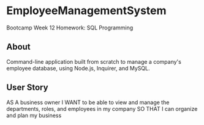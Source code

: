 # EmployeeManagementSystem

Bootcamp Week 12 Homework: SQL Programming

## About

Command-line application built from scratch to manage a company's employee database, using Node.js, Inquirer, and MySQL.

## User Story

AS A business owner
I WANT to be able to view and manage the departments, roles, and employees in my company
SO THAT I can organize and plan my business
